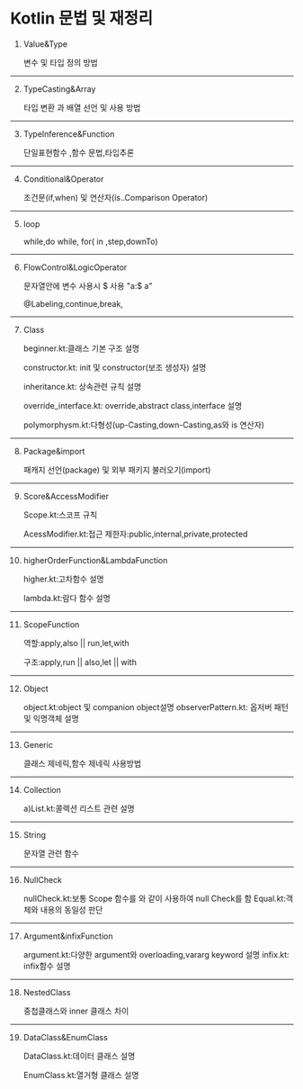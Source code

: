 #   Kotlin 문법 및 재정리
1.  Value&Type
  
     변수 및 타입 정의 방법
---
2.  TypeCasting&Array

    타입 변환 과 배열 선언 및 사용 방법
---
3. TypeInference&Function

    단일표현함수 ,함수 문법,타입추론
---
4. Conditional&Operator

    조건문(if,when) 및 연산자(is..Comparison Operator)
---
5. loop

    while,do while, for( in ,step,downTo)
---
6. FlowControl&LogicOperator

    문자열안에 변수 사용시 $ 사용  "a:$ a"

    @Labeling,continue,break,
---
7. Class

    beginner.kt:클래스 기본 구조 설명
    
    constructor.kt: init 및 constructor(보조 생성자) 설명

    inheritance.kt: 상속관련 규칙 설명

    override_interface.kt: override,abstract class,interface 설명

    polymorphysm.kt:다형성(up-Casting,down-Casting,as와 is 연산자)
---
8.  Package&import
    
    패캐지 선언(package) 및 외부 패키지 불러오기(import)
---
9. Score&AccessModifier

    Scope.kt:스코프 규칙

    AcessModifier.kt:접근 제한자:public,internal,private,protected
---
10. higherOrderFunction&LambdaFunction

    higher.kt:고차함수 설명

    lambda.kt:람다 함수 설명
---
11.  ScopeFunction

     역할:apply,also || run,let,with

     구조:apply,run ||   also,let || with
---
12. Object

    object.kt:object 및 companion object설명
    observerPattern.kt: 옵저버 패턴 및 익명객체 설명
---
13. Generic

    클래스 제네릭,함수 제네릭 사용방법
---
14. Collection

    a)List.kt:콜렉션 리스트 관련 설명
    
---
15. String

    문자열 관련 함수 
---
16. NullCheck
    
    nullCheck.kt:보통 Scope 함수를 와 같이 사용하여 null Check를 함
    Equal.kt:객체와 내용의 동일성 판단
---
17. Argument&infixFunction
    
    argument.kt:다양한 argument와 overloading,vararg keyword 설명
    infix.kt: infix함수 설명

---
18. NestedClass

    중첩클래스와 inner 클래스 차이 
---
19. DataClass&EnumClass

    DataClass.kt:데이터 클래스 설명

    EnumClass.kt:열거형 클래스 설명
    


